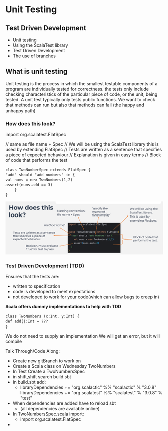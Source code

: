 # Unit Testing

## Test Driven Development

- Unit testing 
- Using the ScalaTest library 
- Test Driven Development 
- The use of branches

## What is unit testing 

Unit testing is the process in which the smallest testable components of a program are individually tested for correctness. 
the tests only include checking characteristics of the particular piece of code, or the unit, being tested. 
A unit test typically only tests public functions.
We want to check that methods can run but also that methods can fail (the happy and unhappy path)

### How does this look? 

import org.scalatest.FlatSpec

// same as file name + Spec
// We will be using the ScalaTest library this is used by extending FlatSpec
// Tests are written as a sentence that specifies a piece of expected behaviour
// Explanation is given in easy terms
// Block of code that performs the test

    class TwoNumberSpec extends FlatSpec {
    "add" should "add numbers" in {
    val nums = new TwoNumbers(1,2)
    assert(nums.add == 3)
        }
    }
![img.png](img.png)

### Test Driven Development (TDD)

Ensures that the tests are: 
- written to specification 
- code is developed to meet expectations 
- not developed to work for your code(which can allow bugs to creep in)

**Scala offers dummy implementations to help with TDD** 

    class TwoNumbers (x:Int, y:Int) { 
    def add():Int = ??? 
    }

We do not need to supply an implementation 
We will get an error, but it will compile 

Talk Through/Code Along: 

- Create new gitBranch to work on
- Create a Scala class on Wednesday TwoNumbers 
- In Test Create a TwoNumbersSpec 
- in shift,shift search build.sbt 
- in build.sbt add:
  - libraryDependencies += "org.scalactic" %% "scalactic" % "3.0.8"
  libraryDependencies += "org.scalatest" %% "scalatest" % "3.0.8" % "test"
- When dependencies are added have to reload sbt
  - (all dependencies are available online)
- In TwoNumbersSpec.scala import: 
  - import org.scalatest.FlatSpec 
- 